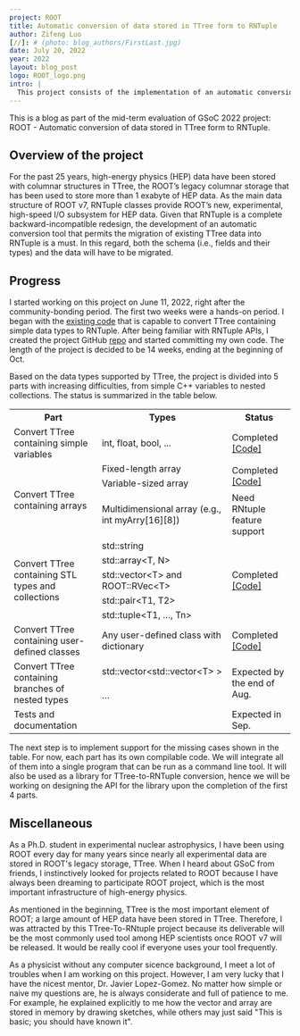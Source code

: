 ```yaml
---
project: ROOT
title: Automatic conversion of data stored in TTree form to RNTuple
author: Zifeng Luo
[//]: # (photo: blog_authors/FirstLast.jpg)
date: July 20, 2022
year: 2022
layout: blog_post
logo: ROOT_logo.png
intro: |
  This project consists of the implementation of an automatic conversion tool that migrates both the schema (i.e. fields and their types) and the data of a TTree to RNTuple.
---
```

This is a blog as part of the mid-term evaluation of GSoC 2022 project: ROOT - Automatic conversion of data stored in TTree form to RNTuple.

## Overview of the project
For the past 25 years, high-energy physics (HEP) data have been stored with columnar structures in TTree, the ROOT’s legacy columnar storage that has been used to store more than 1 exabyte of HEP data. As the main data structure of ROOT v7, RNTuple classes provide ROOT’s new, experimental, high-speed I/O subsystem for HEP data. Given that RNTuple is a complete backward-incompatible redesign, the development of an automatic conversion tool that permits the migration of existing TTree data into RNTuple is a must. In this regard, both the schema (i.e., fields and their types) and the data will have to be migrated.

## Progress
I started working on this project on June 11, 2022, right after the community-bonding period. The first two weeks were a hands-on period. I began with the [existing code](https://github.com/jblomer/iotools/blob/master/gen_physlite.cxx) that is capable to convert TTree containing simple data types to RNTuple. After being familiar with RNTuple APIs, I created the project GitHub [repo](https://github.com/luozf14/TTreeToRNTuple) and started committing my own code. The length of the project is decided to be 14 weeks, ending at the beginning of Oct. 

Based on the data types supported by TTree, the project is divided into 5 parts with increasing difficulties, from simple C++ variables to nested collections. The status is summarized in the table below. 

<table>
   <tr>
      <th>Part</th>
      <th>Types</th>
      <th>Status</th>
   </tr>
   <tr>
      <td >Convert TTree containing simple variables </td>
      <td>int, float, bool, ...</td>
      <td>Completed <a href="https://github.com/luozf14/TTreeToRNTuple/blob/main/src/ConverterSimple.cxx">[Code]</a></td>
   </tr>
   <tr>
      <td rowspan="3">Convert TTree containing arrays</td>
      <td>Fixed-length array</td>
      <td rowspan="2">Completed <a href="https://github.com/luozf14/TTreeToRNTuple/blob/main/src/ConverterArray.cxx">[Code]</a></td>
   </tr>
   <tr>
      <td>Variable-sized array</td>
   </tr>
   <tr>
      <td>Multidimensional array (e.g., int myArry[16][8])</td>
      <td>Need RNtuple feature support</td>
   </tr>
   <tr>
      <td rowspan="5">Convert TTree containing STL types and collections </td>
      <td>std::string</td>
      <td rowspan="5">Completed <a href="https://github.com/luozf14/TTreeToRNTuple/blob/main/src/ConverterSTLContainer.cxx">[Code]</a></td>
   </tr>
   <tr>
      <td>std::array&lt;T, N></td>
   </tr>
   <tr>
      <td>std::vector&lt;T> and ROOT::RVec&lt;T></td>
   </tr>
   <tr>
      <td>std::pair&lt;T1, T2></td>
   </tr>
   <tr>
      <td>std::tuple&lt;T1, …, Tn></td>
   </tr>
   <tr>
      <td>Convert TTree containing user-defined classes</td>
      <td>Any user-defined class with dictionary</td>
      <td>Completed <a href="https://github.com/luozf14/TTreeToRNTuple/blob/main/src/ConverterUserDefClass.cxx">[Code]</a></td>
   </tr>
   <tr>
      <td rowspan="2">Convert TTree containing branches of nested types</td>
      <td>std::vector&lt;std::vector&lt;T> ></td>
      <td rowspan="2">Expected by the end of Aug.</td>
   </tr>
   <tr>
      <td>…</td>
   </tr>
   <tr>
      <td>Tests and documentation</td>
      <td></td>
      <td >Expected in Sep.</td>
   </tr>
</table>

The next step is to implement support for the missing cases shown in the table. For now, each part has its own compilable code. We will integrate all of them into a single program that can be run as a command line tool. It will also be used as a library for TTree-to-RNTuple conversion, hence we will be working on designing the API for the library upon the completion of the first 4 parts.

## Miscellaneous
As a Ph.D. student in experimental nuclear astrophysics, I have been using ROOT every day for many years since nearly all experimental data are stored in ROOT's legacy storage, TTree. When I heard about GSoC from friends, I instinctively looked for projects related to ROOT because I have always been dreaming to participate ROOT project,  which is the most important infrastructure of high-energy physics. 

As mentioned in the beginning, TTree is the most important element of ROOT; a large amount of HEP data have been stored in TTree. Therefore, I was attracted by this TTree-To-RNtuple project because its deliverable will be the most commonly used tool among HEP scientists once ROOT v7 will be released. It would be really cool if everyone uses your tool frequently.

As a physicist without any computer sicence background, I meet a lot of troubles when I am working on this project. However, I am very lucky that I have the nicest mentor, Dr. Javier Lopez-Gomez. No matter how simple or naive my questions are, he is always considerate and full of patience to me. For example, he explained explicitly to me how the vector and array are stored in memory by drawing sketches, while others may just said "This is basic; you should have known it".







